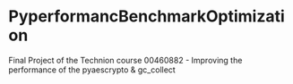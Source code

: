 # PyperformancBenchmarkOptimization
Final Project of the Technion course 00460882 - Improving the performance of the pyaescrypto &amp; gc_collect
